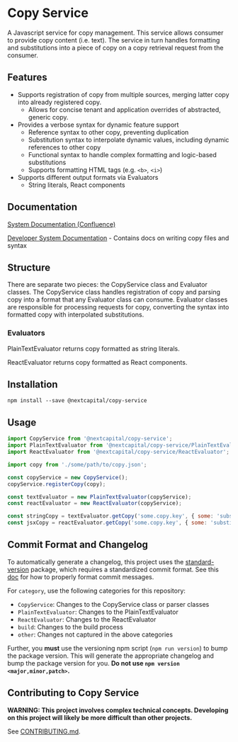 # Copy Service

A Javascript service for copy management. This service allows consumer to provide copy content (i.e. text). The service in turn handles formatting and substitutions into a piece of copy on a copy retrieval request from the consumer.

## Features

- Supports registration of copy from multiple sources, merging latter copy into already registered copy.
  - Allows for concise tenant and application overrides of abstracted, generic copy.
- Provides a verbose syntax for dynamic feature support
  - Reference syntax to other copy, preventing duplication
  - Substitution syntax to interpolate dynamic values, including dynamic references to other copy
  - Functional syntax to handle complex formatting and logic-based substitutions
  - Supports formatting HTML tags (e.g. `<b>`, `<i>`)
- Supports different output formats via Evaluators
  - String literals, React components

## Documentation

[System Documentation (Confluence)](<https://confluence.internal.nextcapital.com/display/SC/Copy+Service>)

[Developer System Documentation](./CONSUMING.md) - Contains docs on writing copy files and syntax

## Structure

There are separate two pieces: the CopyService class and Evaluator classes. The CopyService class handles registration of copy and parsing copy into a format that any Evaluator class can consume. Evaluator classes are responsible for processing requests for copy, converting the syntax into formatted copy with interpolated substitutions.

### Evaluators

PlainTextEvaluator returns copy formatted as string literals.

ReactEvaluator returns copy formatted as React components.

## Installation

```
npm install --save @nextcapital/copy-service
```

## Usage

```javascript
import CopyService from '@nextcapital/copy-service';
import PlainTextEvaluator from '@nextcapital/copy-service/PlainTextEvaluator';
import ReactEvaluator from '@nextcapital/copy-service/ReactEvaluator';

import copy from './some/path/to/copy.json';

const copyService = new CopyService();
copyService.registerCopy(copy);

const textEvaluator = new PlainTextEvaluator(copyService);
const reactEvaluator = new ReactEvaluator(copyService);

const stringCopy = textEvaluator.getCopy('some.copy.key', { some: 'substitutions' });
const jsxCopy = reactEvaluator.getCopy('some.copy.key', { some: 'substitutions' });
```

## Commit Format and Changelog

To automatically generate a changelog, this project uses the [standard-version](https://github.com/conventional-changelog/standard-version) package, which requires a standardized commit format. See this [doc](https://github.com/BLC/ux-framework/wiki#commit-format) for how to properly format commit messages.

For `category`, use the following categories for this repository:

* `CopyService`: Changes to the CopyService class or parser classes
* `PlainTextEvaluator`: Changes to the PlainTextEvaluator
* `ReactEvaluator`: Changes to the ReactEvaluator
* `build`: Changes to the build process
* `other`: Changes not captured in the above categories

Further, you **must** use the versioning npm script (`npm run version`) to bump the package version. This will generate the appropriate changelog and bump the package version for you. **Do not use `npm version <major,minor,patch>`.**

## Contributing to Copy Service

**WARNING: This project involves complex technical concepts. Developing on this project will likely be more difficult than other projects.**

See [CONTRIBUTING.md](https://github.com/BLC/copy-service/blob/master/CONTRIBUTING.md).

